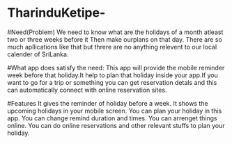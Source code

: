 # TharinduKetipe-
#Need(Problem)
We need to know what are the holidays of a month atleast two or three weeks before it Then
make ourplans on that day. There are so much apllications like that but threre are no anything
relevent to our local calender of SriLanka.


#What app does satisfy the need:
This app will provide the mobile reminder week before that holiday.It help to plan that 
holiday inside your app.If you want to go for a trip or something you can get reservation
detals and this can automatically connect with online reservation sites.

#Features
It gives the reminder of holiday before a week.
It shows the upcoming holidays in your mobile screen.
You can plan your holiday in this app.
You can change remind duration and times.
You can arrenget things online.
You can do online reservations and other relevant stuffs to plan your holiday.
